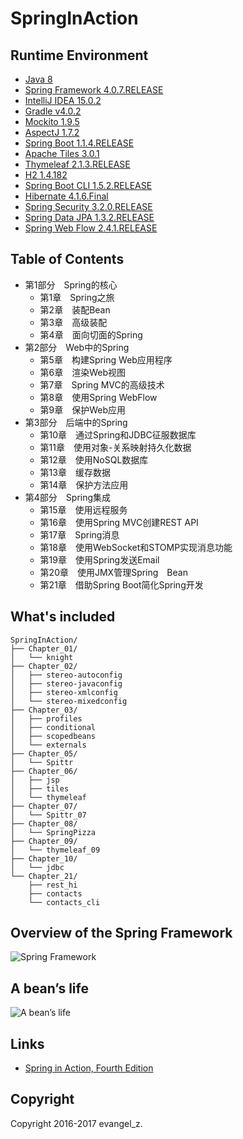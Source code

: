 # SpringInAction

## Runtime Environment

 - [Java 8](http://www.oracle.com/technetwork/java/javase/downloads/jdk8-downloads-2133151.html)
 - [Spring Framework 4.0.7.RELEASE](http://projects.spring.io/spring-framework)
 - [IntelliJ IDEA 15.0.2](http://www.jetbrains.com/idea/download/index.html)
 - [Gradle v4.0.2](https://gradle.org/releases)
 - [Mockito 1.9.5](http://site.mockito.org)
 - [AspectJ 1.7.2](http://www.eclipse.org/aspectj/downloads.php)
 - [Spring Boot 1.1.4.RELEASE](https://projects.spring.io/spring-boot)
 - [Apache Tiles 3.0.1](http://tiles.apache.org/download.html)
 - [Thymeleaf 2.1.3.RELEASE](http://www.thymeleaf.org/download.html)
 - [H2 1.4.182](http://www.h2database.com/html/main.html)
 - [Spring Boot CLI 1.5.2.RELEASE](http://docs.spring.io/spring-boot/docs/current/reference/html/getting-started-installing-spring-boot.html#getting-started-installing-the-cli)
 - [Hibernate 4.1.6.Final](http://hibernate.org/orm/releases)
 - [Spring Security 3.2.0.RELEASE](http://projects.spring.io/spring-security)
 - [Spring Data JPA 1.3.2.RELEASE](http://projects.spring.io/spring-data-jpa)
 - [Spring Web Flow 2.4.1.RELEASE](http://projects.spring.io/spring-webflow)

## Table of Contents

 - 第1部分　Spring的核心
	 - 第1章　Spring之旅
	 - 第2章　装配Bean
	 - 第3章　高级装配
	 - 第4章　面向切面的Spring
 - 第2部分　Web中的Spring
	 - 第5章　构建Spring Web应用程序
	 - 第6章　渲染Web视图
	 - 第7章　Spring MVC的高级技术
	 - 第8章　使用Spring WebFlow
	 - 第9章　保护Web应用
 - 第3部分　后端中的Spring
	 - 第10章　通过Spring和JDBC征服数据库
	 - 第11章　使用对象-关系映射持久化数据
	 - 第12章　使用NoSQL数据库
	 - 第13章　缓存数据
	 - 第14章　保护方法应用
 - 第4部分　Spring集成
	 - 第15章　使用远程服务
	 - 第16章　使用Spring MVC创建REST API
	 - 第17章　Spring消息
	 - 第18章　使用WebSocket和STOMP实现消息功能
	 - 第19章　使用Spring发送Email
	 - 第20章　使用JMX管理Spring　Bean
	 - 第21章　借助Spring Boot简化Spring开发

## What's included

```
SpringInAction/
├── Chapter_01/
│   └── knight
├── Chapter_02/
│   ├── stereo-autoconfig
│   ├── stereo-javaconfig
│   ├── stereo-xmlconfig
│   └── stereo-mixedconfig
├── Chapter_03/
│   ├── profiles
│   ├── conditional
│   ├── scopedbeans
│   └── externals
├── Chapter_05/
│   └── Spittr
├── Chapter_06/
│   ├── jsp
│   ├── tiles
│   └── thymeleaf
├── Chapter_07/
│   └── Spittr_07
├── Chapter_08/
│   └── SpringPizza
├── Chapter_09/
│   └── thymeleaf_09
├── Chapter_10/
│   └── jdbc
└── Chapter_21/
    ├── rest_hi
    ├── contacts
    └── contacts_cli
```

## Overview of the Spring Framework
![Spring Framework](http://img.my.csdn.net/uploads/201708/08/1502171026_5822.png)

## A bean’s life
![A bean’s life](http://img.my.csdn.net/uploads/201708/08/1502171027_5379.jpg)

## Links

- [Spring in Action, Fourth Edition](https://www.manning.com/books/spring-in-action-fourth-edition)

## Copyright

Copyright 2016-2017 evangel_z.
